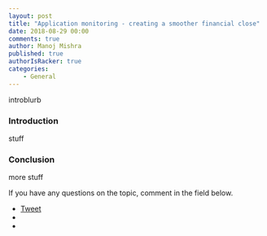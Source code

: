```yaml
---
layout: post
title: "Application monitoring - creating a smoother financial close"
date: 2018-08-29 00:00
comments: true
author: Manoj Mishra
published: true
authorIsRacker: true
categories:
    - General
---
```



introblurb

<!-- more -->

### Introduction

stuff

### Conclusion

more stuff

If you have any questions on the topic, comment in the field below.

<div id="fb-root"></div>
<script>(function(d, s, id) {
  var js, fjs = d.getElementsByTagName(s)[0];
  if (d.getElementById(id)) return;
  js = d.createElement(s); js.id = id;
  js.src = 'https://connect.facebook.net/en_US/sdk.js#xfbml=1&version=v3.1';
  fjs.parentNode.insertBefore(js, fjs);
}(document, 'script', 'facebook-jssdk'));</script>
<ul>
<li class="share-twitter"><a href="https://twitter.com/share" class="twitter-share-button" data-url="https://developer.rackspace.com/blog" data-text="title-of-blog" data-via="Rackspace" >Tweet</a></li>
<li class="share-facebook"><div class="fb-post" data-href="https://staging.developer.rackspace.com/build-445a5d5cd2/blog/applications-monitoring-creating-a-smoother-financial-close/" data-width="500" data-show-text="true"></div></li>
<li class="share-linkedin"><div class="linkedin_button"><script type="in/share" data-url=" https://developer.rackspace.com/blog" data-counter="right"></script></div></li>
</ul>

